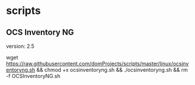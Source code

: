 # scripts

## OCS Inventory NG

version: 2.5

wget https://raw.githubusercontent.com/domProjects/scripts/master/linux/ocsinventoryng.sh && chmod +x ocsinventoryng.sh && ./ocsinventoryng.sh && rm -f OCSInventoryNG.sh